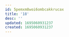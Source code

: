 ```yaml
---
id: 5pemxm8woi6ombcakkrucax
title: '18'
desc: ''
updated: 1695060931237
created: 1695060931237
---
```


